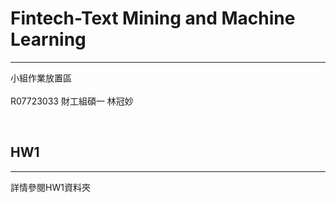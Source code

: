 
# Fintech-Text Mining and Machine Learning
 
---
小組作業放置區
<br><br>
R07723033 財工組碩一 林冠妙

<br>


## HW1
---
詳情參閱HW1資料夾


